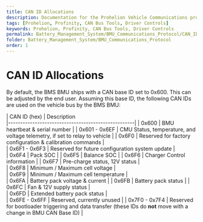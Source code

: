 ```yaml
---
title: CAN ID Allocations
description: Documentation for the Prohelion Vehicle Communications protocol
tags: [Prohelion, Profinity, CAN Bus Tools, Driver Controls]
keywords: Prohelion, Profinity, CAN Bus Tools, Driver Controls
permalink: Battery_Management_System/BMU_Communications_Protocol/CAN_ID_Allocations.html
folder: Battery_Management_System/BMU_Communications_Protocol
order: 1
---
```


# CAN ID Allocations

By default, the BMS BMU ships with a CAN base ID set to 0x600.  This can be adjusted by the end user.  Assuming this base ID, the following CAN IDs are used on the vehicle bus by the BMS BMU:

| CAN ID (hex)   | Description            
|----------------------------------------------------|
| 0x600         | BMU heartbeat & serial number | 
| 0x601 - 0x6EF | CMU Status, temperature, and voltage telemetry, if set to relay to vehicle |
| 0x6F0         | Reserved for factory configuration & calibration commands |            
| 0x6F1 - 0x6F3 | Reserved for future configuration system update |       
| 0x6F4         | Pack SOC |
| 0x6F5         | Balance SOC |
| 0x6F6         | Charger Control information |
| 0x6F7         | Pre-charge status, 12V status |           
| 0x6F8         | Minimum / Maximum cell voltage |       
| 0x6F9         | Minimum / Maximum cell temperature |   
| 0x6FA         | Battery pack voltage & current |
| 0x6FB         | Battery pack status |
| 0x6FC         | Fan & 12V supply status |       
| 0x6FD         | Extended battery pack status |       
| 0x6FE - 0x6FF | Reserved, currently unused |
| 0x7F0 - 0x7F4 | Reserved for bootloader triggering and data transfer (these IDs do <strong>not</strong> move with a change in BMU CAN Base ID) |             

